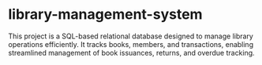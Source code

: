 # library-management-system
This project is a SQL-based relational database designed to manage library operations efficiently. It tracks books, members, and transactions, enabling streamlined management of book issuances, returns, and overdue tracking.
